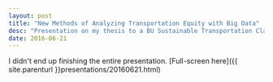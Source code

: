```yaml
---
layout: post
title: "New Methods of Analyzing Transportation Equity with Big Data"
desc: "Presentation on my thesis to a BU Sustainable Transportation Class"
date: 2016-06-21
---
```

I didn't end up finishing the entire presentation.
[Full-screen here]({{ site.parenturl }}presentations/20160621.html)